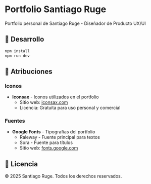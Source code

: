# Portfolio Santiago Ruge

Portfolio personal de Santiago Ruge - Diseñador de Producto UX/UI

## 🚀 Desarrollo

```bash
npm install
npm run dev
```

## 🎨 Atribuciones

### Iconos
- **Iconsax** - Iconos utilizados en el portfolio
  - Sitio web: [iconsax.com](https://iconsax.com)
  - Licencia: Gratuita para uso personal y comercial

### Fuentes
- **Google Fonts** - Tipografías del portfolio
  - Raleway - Fuente principal para textos
  - Sora - Fuente para títulos
  - Sitio web: [fonts.google.com](https://fonts.google.com)

## 📄 Licencia

© 2025 Santiago Ruge. Todos los derechos reservados.
